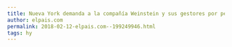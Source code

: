 ```yaml
---
title: Nueva York demanda a la compañía Weinstein y sus gestores por permitir los abusos sexuales
author: elpais.com
permalink: 2018-02-12-elpais.com--199249946.html
tags: hy
---
```


